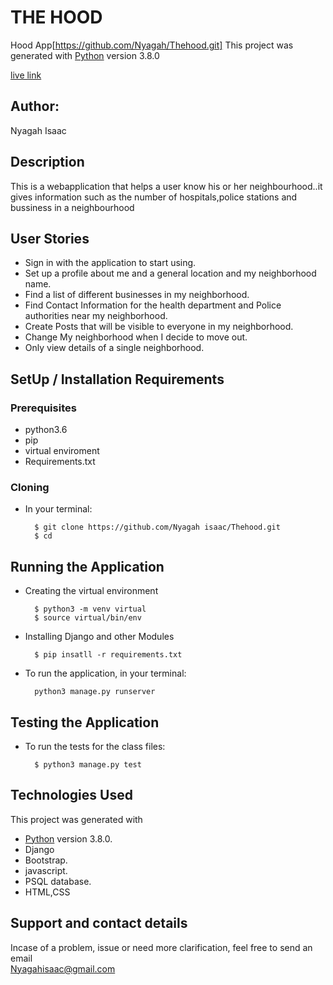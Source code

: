 # THE HOOD


Hood App[https://github.com/Nyagah/Thehood.git]
This project was generated with [Python](https://www.python.org/) version 3.8.0 <br>

[live link]()

## Author: 
Nyagah Isaac

## Description
This is a webapplication that helps a user know his or her neighbourhood..it gives information such as the number of hospitals,police stations and bussiness in a neighbourhood

## User Stories
* Sign in with the application to start using.
* Set up a profile about me and a general location and my neighborhood name.
* Find a list of different businesses in my neighborhood.
* Find Contact Information for the health department and Police authorities near my neighborhood.
* Create Posts that will be visible to everyone in my neighborhood.
* Change My neighborhood when I decide to move out. 
* Only view details of a single neighborhood.



## SetUp / Installation Requirements
### Prerequisites
* python3.6
* pip
* virtual enviroment
* Requirements.txt

### Cloning
* In your terminal:

        $ git clone https://github.com/Nyagah isaac/Thehood.git
        $ cd 

## Running the Application
* Creating the virtual environment

        $ python3 -m venv virtual
        $ source virtual/bin/env
       

* Installing Django and other Modules

        $ pip insatll -r requirements.txt

* To run the application, in your terminal:

        python3 manage.py runserver

## Testing the Application
* To run the tests for the class files:

        $ python3 manage.py test

## Technologies Used
  This project was generated with
  * [Python](https://www.python.org/) version 3.8.0. 
  * Django
  * Bootstrap.
  * javascript.
  * PSQL database.
  * HTML,CSS

## Support and contact details
 Incase of a problem, issue or need more clarification, feel free to send an email<br>Nyagahisaac@gmail.com<br>
 
